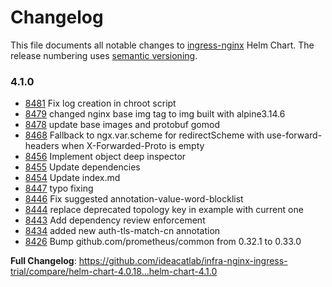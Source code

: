 # Changelog

This file documents all notable changes to [ingress-nginx](https://github.com/ideacatlab/infra-nginx-ingress-trial) Helm Chart. The release numbering uses [semantic versioning](http://semver.org).

### 4.1.0

* [8481](https://github.com/ideacatlab/infra-nginx-ingress-trial/pull/8481) Fix log creation in chroot script
* [8479](https://github.com/ideacatlab/infra-nginx-ingress-trial/pull/8479) changed nginx base img tag to img built with alpine3.14.6
* [8478](https://github.com/ideacatlab/infra-nginx-ingress-trial/pull/8478) update base images and protobuf gomod
* [8468](https://github.com/ideacatlab/infra-nginx-ingress-trial/pull/8468) Fallback to ngx.var.scheme for redirectScheme with use-forward-headers when X-Forwarded-Proto is empty
* [8456](https://github.com/ideacatlab/infra-nginx-ingress-trial/pull/8456) Implement object deep inspector
* [8455](https://github.com/ideacatlab/infra-nginx-ingress-trial/pull/8455) Update dependencies
* [8454](https://github.com/ideacatlab/infra-nginx-ingress-trial/pull/8454) Update index.md
* [8447](https://github.com/ideacatlab/infra-nginx-ingress-trial/pull/8447) typo fixing
* [8446](https://github.com/ideacatlab/infra-nginx-ingress-trial/pull/8446) Fix suggested annotation-value-word-blocklist
* [8444](https://github.com/ideacatlab/infra-nginx-ingress-trial/pull/8444) replace deprecated topology key in example with current one
* [8443](https://github.com/ideacatlab/infra-nginx-ingress-trial/pull/8443) Add dependency review enforcement
* [8434](https://github.com/ideacatlab/infra-nginx-ingress-trial/pull/8434) added new auth-tls-match-cn annotation
* [8426](https://github.com/ideacatlab/infra-nginx-ingress-trial/pull/8426) Bump github.com/prometheus/common from 0.32.1 to 0.33.0

**Full Changelog**: https://github.com/ideacatlab/infra-nginx-ingress-trial/compare/helm-chart-4.0.18...helm-chart-4.1.0

